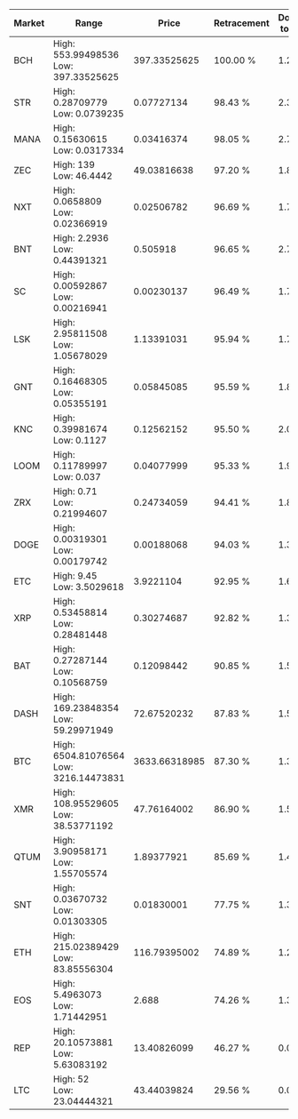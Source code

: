 | Market | Range | Price| Retracement | Doubles to 50% |
| --- | --- | --- | --- | --- |
| BCH | High: 553.99498536<br />Low: 397.33525625 | 397.33525625 | 100.00 % | 1.20 |
| STR | High: 0.28709779<br />Low: 0.0739235 | 0.07727134 | 98.43 % | 2.34 |
| MANA | High: 0.15630615<br />Low: 0.0317334 | 0.03416374 | 98.05 % | 2.75 |
| ZEC | High: 139<br />Low: 46.4442 | 49.03816638 | 97.20 % | 1.89 |
| NXT | High: 0.0658809<br />Low: 0.02366919 | 0.02506782 | 96.69 % | 1.79 |
| BNT | High: 2.2936<br />Low: 0.44391321 | 0.505918 | 96.65 % | 2.71 |
| SC | High: 0.00592867<br />Low: 0.00216941 | 0.00230137 | 96.49 % | 1.76 |
| LSK | High: 2.95811508<br />Low: 1.05678029 | 1.13391031 | 95.94 % | 1.77 |
| GNT | High: 0.16468305<br />Low: 0.05355191 | 0.05845085 | 95.59 % | 1.87 |
| KNC | High: 0.39981674<br />Low: 0.1127 | 0.12562152 | 95.50 % | 2.04 |
| LOOM | High: 0.11789997<br />Low: 0.037 | 0.04077999 | 95.33 % | 1.90 |
| ZRX | High: 0.71<br />Low: 0.21994607 | 0.24734059 | 94.41 % | 1.88 |
| DOGE | High: 0.00319301<br />Low: 0.00179742 | 0.00188068 | 94.03 % | 1.33 |
| ETC | High: 9.45<br />Low: 3.5029618 | 3.9221104 | 92.95 % | 1.65 |
| XRP | High: 0.53458814<br />Low: 0.28481448 | 0.30274687 | 92.82 % | 1.35 |
| BAT | High: 0.27287144<br />Low: 0.10568759 | 0.12098442 | 90.85 % | 1.56 |
| DASH | High: 169.23848354<br />Low: 59.29971949 | 72.67520232 | 87.83 % | 1.57 |
| BTC | High: 6504.81076564<br />Low: 3216.14473831 | 3633.66318985 | 87.30 % | 1.34 |
| XMR | High: 108.95529605<br />Low: 38.53771192 | 47.76164002 | 86.90 % | 1.54 |
| QTUM | High: 3.90958171<br />Low: 1.55705574 | 1.89377921 | 85.69 % | 1.44 |
| SNT | High: 0.03670732<br />Low: 0.01303305 | 0.01830001 | 77.75 % | 1.36 |
| ETH | High: 215.02389429<br />Low: 83.85556304 | 116.79395002 | 74.89 % | 1.28 |
| EOS | High: 5.4963073<br />Low: 1.71442951 | 2.688 | 74.26 % | 1.34 |
| REP | High: 20.10573881<br />Low: 5.63083192 | 13.40826099 | 46.27 % | 0.00 |
| LTC | High: 52<br />Low: 23.04444321 | 43.44039824 | 29.56 % | 0.00 |
